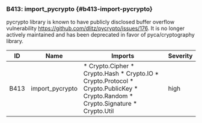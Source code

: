 ### B413: import_pycrypto {#b413-import-pycrypto}

pycrypto library is known to have publicly disclosed buffer overflow
vulnerability <https://github.com/dlitz/pycrypto/issues/176>. It is no longer
actively maintained and has been deprecated in favor of pyca/cryptography
library.

|  ID  |      Name       |                                                             Imports                                                             | Severity |
|------|-----------------|---------------------------------------------------------------------------------------------------------------------------------|----------|
| B413 | import_pycrypto | * Crypto.Cipher * Crypto.Hash * Crypto.IO * Crypto.Protocol * Crypto.PublicKey * Crypto.Random * Crypto.Signature * Crypto.Util | high     |

